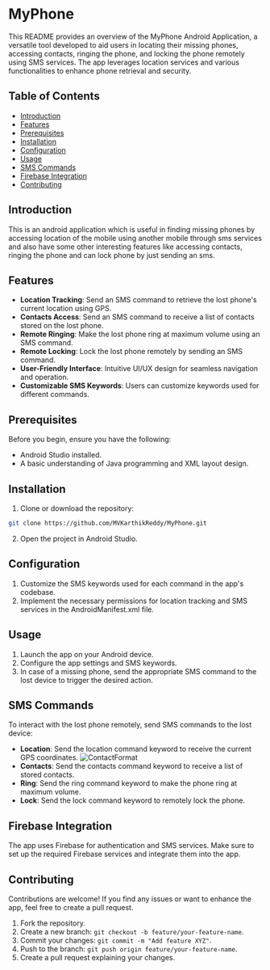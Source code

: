 # MyPhone

This README provides an overview of the MyPhone Android Application, a versatile tool developed to aid users in locating their missing phones, accessing contacts, ringing the phone, and locking the phone remotely using SMS services. The app leverages location services and various functionalities to enhance phone retrieval and security.

## Table of Contents

- [Introduction](#introduction)
- [Features](#features)
- [Prerequisites](#prerequisites)
- [Installation](#installation)
- [Configuration](#configuration)
- [Usage](#usage)
- [SMS Commands](#sms-commands)
- [Firebase Integration](#firbase-integration)
- [Contributing](#contributing)


## Introduction

 This is an android application which is useful in finding missing phones by accessing location of the mobile using another mobile through sms services and also have some other interesting features like accessing contacts, ringing the phone and can lock phone by just sending an sms.
## Features

- **Location Tracking**: Send an SMS command to retrieve the lost phone's current location using GPS.
- **Contacts Access**: Send an SMS command to receive a list of contacts stored on the lost phone.
- **Remote Ringing**: Make the lost phone ring at maximum volume using an SMS command.
- **Remote Locking**: Lock the lost phone remotely by sending an SMS command.
- **User-Friendly Interface**: Intuitive UI/UX design for seamless navigation and operation.
- **Customizable SMS Keywords**: Users can customize keywords used for different commands.

## Prerequisites

Before you begin, ensure you have the following:

- Android Studio installed.
- A basic understanding of Java programming and XML layout design.

## Installation

1. Clone or download the repository:

```bash
git clone https://github.com/MVKarthikReddy/MyPhone.git
```

2. Open the project in Android Studio.

## Configuration

1. Customize the SMS keywords used for each command in the app's codebase.
2. Implement the necessary permissions for location tracking and SMS services in the AndroidManifest.xml file.

## Usage

1. Launch the app on your Android device.
2. Configure the app settings and SMS keywords.
3. In case of a missing phone, send the appropriate SMS command to the lost device to trigger the desired action.

## SMS Commands

To interact with the lost phone remotely, send SMS commands to the lost device:

- **Location**: Send the location command keyword to receive the current GPS coordinates.
        ![ContactFormat](https://imgur.com/fQvxXeU)
- **Contacts**: Send the contacts command keyword to receive a list of stored contacts.
- **Ring**: Send the ring command keyword to make the phone ring at maximum volume.
- **Lock**: Send the lock command keyword to remotely lock the phone.

## Firebase Integration

The app uses Firebase for authentication and SMS services. Make sure to set up the required Firebase services and integrate them into the app.

## Contributing

Contributions are welcome! If you find any issues or want to enhance the app, feel free to create a pull request.

1. Fork the repository.
2. Create a new branch: `git checkout -b feature/your-feature-name`.
3. Commit your changes: `git commit -m "Add feature XYZ"`.
4. Push to the branch: `git push origin feature/your-feature-name`.
5. Create a pull request explaining your changes.
